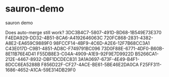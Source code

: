 # sauron-demo
sauron demo

Does auto-merge still work?
3DC3B4C7-5807-491D-BD68-1B549E73E370
F4EDA929-DD32-4B51-8CA6-A4192646063C
720FC868-2831-4382-A8E2-EA659C9889F0
98FCCF14-4BF9-4C6D-A2E6-12F7B68CC3A1
C43E017D-C9B1-4851-AD8C-F749791BC096
73D0F88E-6771-4DF0-B60B-8E11B76E4D41
F55DB8E3-C04A-4909-A1E9-92F9E7D9922D
B5266CA1-212E-4467-8932-DBF1DCDEC831
3A1A0697-673F-4E49-B4F1-8DCC6EA5288B
F856D22F-CF27-4ACE-BE61-5BE46E2DA0CA
F25FF311-1686-4652-A1CA-59E314DB29F0
